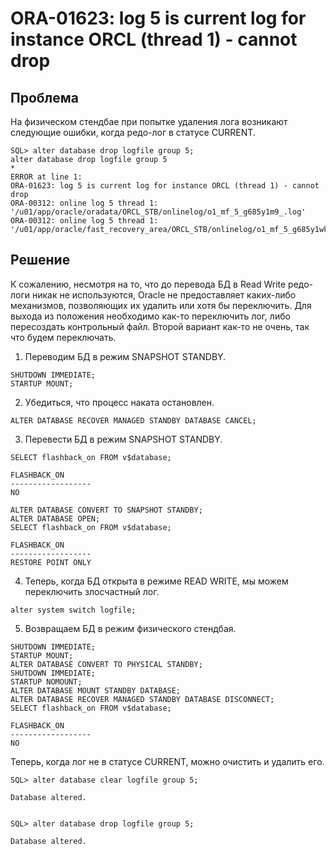 # ORA-01623: log 5 is current log for instance ORCL (thread 1) - cannot drop

## Проблема

На физическом стендбае при попытке удаления лога возникают следующие ошибки, когда редо-лог в статусе CURRENT.

```
SQL> alter database drop logfile group 5;
alter database drop logfile group 5
*
ERROR at line 1:
ORA-01623: log 5 is current log for instance ORCL (thread 1) - cannot drop
ORA-00312: online log 5 thread 1: '/u01/app/oracle/oradata/ORCL_STB/onlinelog/o1_mf_5_g685y1m9_.log'
ORA-00312: online log 5 thread 1: '/u01/app/oracle/fast_recovery_area/ORCL_STB/onlinelog/o1_mf_5_g685y1wk_.log'
```

## Решение

К сожалению, несмотря на то, что до перевода БД в Read Write редо-логи никак не используются, Oracle не предоставляет каких-либо механизмов, позволяющих их удалить или хотя бы переключить.
Для выхода из положения необходимо как-то переключить лог, либо пересоздать контрольный файл. Второй вариант как-то не очень, так что будем переключать.

1. Переводим БД в режим SNAPSHOT STANDBY.

```
SHUTDOWN IMMEDIATE;
STARTUP MOUNT;
```

2. Убедиться, что процесс наката остановлен.

```
ALTER DATABASE RECOVER MANAGED STANDBY DATABASE CANCEL;
```

3. Перевести БД в режим SNAPSHOT STANDBY.

```
SELECT flashback_on FROM v$database;

FLASHBACK_ON
------------------
NO

ALTER DATABASE CONVERT TO SNAPSHOT STANDBY;
ALTER DATABASE OPEN;
SELECT flashback_on FROM v$database;

FLASHBACK_ON
------------------
RESTORE POINT ONLY
```

4. Теперь, когда БД открыта в режиме READ WRITE, мы можем переключить злосчастный лог.

```
alter system switch logfile;
```

5. Возвращаем БД в режим физического стендбая.

```
SHUTDOWN IMMEDIATE;
STARTUP MOUNT;
ALTER DATABASE CONVERT TO PHYSICAL STANDBY;
SHUTDOWN IMMEDIATE;
STARTUP NOMOUNT;
ALTER DATABASE MOUNT STANDBY DATABASE;
ALTER DATABASE RECOVER MANAGED STANDBY DATABASE DISCONNECT;
SELECT flashback_on FROM v$database;

FLASHBACK_ON
------------------
NO
```

Теперь, когда лог не в статусе CURRENT, можно очистить и удалить его.

```
SQL> alter database clear logfile group 5;

Database altered.


SQL> alter database drop logfile group 5;

Database altered.
```